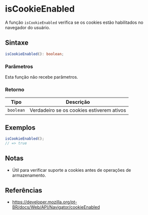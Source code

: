 # isCookieEnabled

A função `isCookieEnabled` verifica se os cookies estão habilitados no navegador do usuário.

## Sintaxe

```typescript
isCookieEnabled(): boolean;
```

### Parâmetros

Esta função não recebe parâmetros.

### Retorno

| Tipo      | Descrição                                 |
| --------- | ----------------------------------------- |
| `boolean` | Verdadeiro se os cookies estiverem ativos  |

## Exemplos

```typescript
isCookieEnabled();
// => true
```

## Notas

* Útil para verificar suporte a cookies antes de operações de armazenamento.

## Referências

* https://developer.mozilla.org/pt-BR/docs/Web/API/Navigator/cookieEnabled